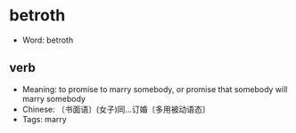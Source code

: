 # betroth

- Word: betroth

## verb

- Meaning: to promise to marry somebody, or promise that somebody will marry somebody
- Chinese: 〔书面语〕(女子)同…订婚〔多用被动语态〕
- Tags: marry

